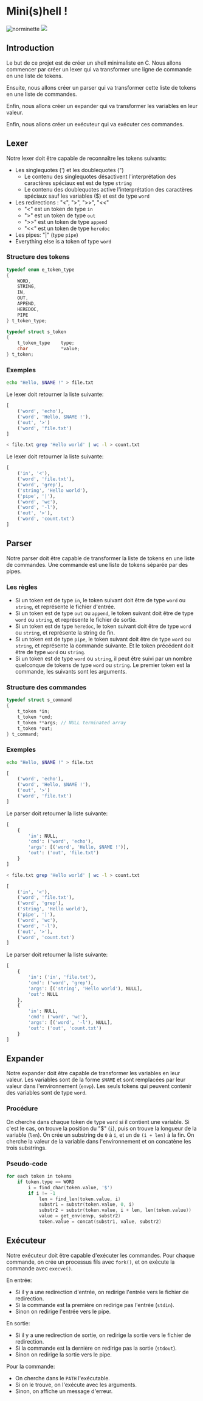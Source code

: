 # Mini(s)hell !
![norminette](https://github.com/42Lausanne-fltorren/Minishell/actions/workflows/main.yml/badge.svg) ![](https://42lausanne-fltorren.github.io/Minishell/minishell_percentage.svg)
## Introduction
Le but de ce projet est de créer un shell minimaliste en C.
Nous allons commencer par créer un lexer qui va transformer une ligne de commande en une liste de tokens.

Ensuite, nous allons créer un parser qui va transformer cette liste de tokens en une liste de commandes.

Enfin, nous allons créer un expander qui va transformer les variables en leur valeur.

Enfin, nous allons créer un exécuteur qui va exécuter ces commandes.

## Lexer
Notre lexer doit être capable de reconnaître les tokens suivants:
- Les singlequotes (') et les doublequotes (")
	- Le contenu des singlequotes désactivent l'interprétation des caractères spéciaux est est de type `string`
	- Le contenu des doublequotes active l'interprétation des caractères spéciaux sauf les variables ($) et est de type `word`
- Les redirections : "<", ">", ">>", "<<"
	- "<" est un token de type `in`
	- ">" est un token de type `out`
	- ">>" est un token de type `append`
	- "<<" est un token de type `heredoc`
- Les pipes: "|" (type `pipe`)
- Everything else is a token of type `word`

### Structure des tokens
```C
typedef enum e_token_type
{
	WORD,
	STRING,
	IN,
	OUT,
	APPEND,
	HEREDOC,
	PIPE
} t_token_type;

typedef struct s_token
{
	t_token_type	type;
	char			*value;
} t_token;

```

### Exemples
```bash
echo "Hello, $NAME !" > file.txt
```
Le lexer doit retourner la liste suivante:
```python
[
	('word', 'echo'),
	('word', 'Hello, $NAME !'),
	('out', '>')
	('word', 'file.txt')
]
```

```bash
< file.txt grep 'Hello world' | wc -l > count.txt
```
Le lexer doit retourner la liste suivante:
```python
[
	('in', '<'),
	('word', 'file.txt'),
	('word', 'grep'),
	('string', 'Hello world'),
	('pipe', '|'),
	('word', 'wc'),
	('word', '-l'),
	('out', '>'),
	('word', 'count.txt')
]
```

## Parser
Notre parser doit être capable de transformer la liste de tokens en une liste de commandes.
Une commande est une liste de tokens séparée par des pipes.

### Les règles
- Si un token est de type `in`, le token suivant doit être de type `word` ou `string`, et représente le fichier d'entrée.
- Si un token est de type `out` ou `append`, le token suivant doit être de type `word` ou `string`, et représente le fichier de sortie.
- Si un token est de type `heredoc`, le token suivant doit être de type `word` ou `string`, et représente la string de fin.
- Si un token est de type `pipe`, le token suivant doit être de type `word` ou `string`, et représente la commande suivante. Et le token précédent doit être de type `word` ou `string`.
- Si un token est de type `word` ou `string`, il peut être suivi par un nombre quelconque de tokens de type `word` ou `string`. Le premier token est la commande, les suivants sont les arguments.

### Structure des commandes
```C
typedef struct s_command
{
	t_token *in;
	t_token	*cmd;
	t_token	**args; // NULL terminated array
	t_token	*out;
} t_command;
```

### Exemples
```bash
echo "Hello, $NAME !" > file.txt
```
```python
[
	('word', 'echo'),
	('word', 'Hello, $NAME !'),
	('out', '>')
	('word', 'file.txt')
]
```
Le parser doit retourner la liste suivante:
```python
[
	{
		'in': NULL,
		'cmd': ('word', 'echo'),
		'args': [('word', 'Hello, $NAME !')],
		'out': ('out', 'file.txt')
	}
]
```

```bash
< file.txt grep 'Hello world' | wc -l > count.txt
```
```python
[
	('in', '<'),
	('word', 'file.txt'),
	('word', 'grep'),
	('string', 'Hello world'),
	('pipe', '|'),
	('word', 'wc'),
	('word', '-l'),
	('out', '>'),
	('word', 'count.txt')
]
```
Le parser doit retourner la liste suivante:
```python
[
	{
		'in': ('in', 'file.txt'),
		'cmd': ('word', 'grep'),
		'args': [('string', 'Hello world'), NULL],
		'out': NULL
	},
	{
		'in': NULL,
		'cmd': ('word', 'wc'),
		'args': [('word', '-l'), NULL],
		'out': ('out', 'count.txt')
	}
]
```

## Expander
Notre expander doit être capable de transformer les variables en leur valeur. Les variables sont de la forme `$NAME` et sont remplacées par leur valeur dans l'environnement (`envp`).
Les seuls tokens qui peuvent contenir des variables sont de type `word`.

### Procédure
On cherche dans chaque token de type `word` si il contient une variable.
Si c'est le cas, on trouve la position du "$" (`i`), puis on trouve la longueur de la variable (`len`).
On crée un substring de `0` à `i`, et un de `(i + len)` à la fin.
On cherche la valeur de la variable dans l'environnement et on concatène les trois substrings.

### Pseudo-code
```C
for each token in tokens
	if token.type == WORD
		i = find_char(token.value, '$')
		if i != -1
			len = find_len(token.value, i)
			substr1 = substr(token.value, 0, i)
			substr2 = substr(token.value, i + len, len(token.value))
			value = get_env(envp, substr2)
			token.value = concat(substr1, value, substr2)
```

## Exécuteur
Notre exécuteur doit être capable d'exécuter les commandes.
Pour chaque commande, on crée un processus fils avec `fork()`, et on exécute la commande avec `execve()`.

En entrée:
- Si il y a une redirection d'entrée, on redirige l'entrée vers le fichier de redirection.
- Si la commande est la première on redirige pas l'entrée (`stdin`).
- Sinon on redirige l'entrée vers le pipe.

En sortie:
- Si il y a une redirection de sortie, on redirige la sortie vers le fichier de redirection.
- Si la commande est la dernière on redirige pas la sortie (`stdout`).
- Sinon on redirige la sortie vers le pipe.

Pour la commande:
- On cherche dans le `PATH` l'exécutable.
- Si on le trouve, on l'exécute avec les arguments.
- Sinon, on affiche un message d'erreur.

